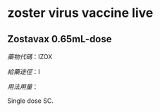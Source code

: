 # zoster virus vaccine live

## Zostavax 0.65mL-dose

*藥物代碼*：IZOX

*給藥途徑*：I

*用法用量*：

Single dose SC.

